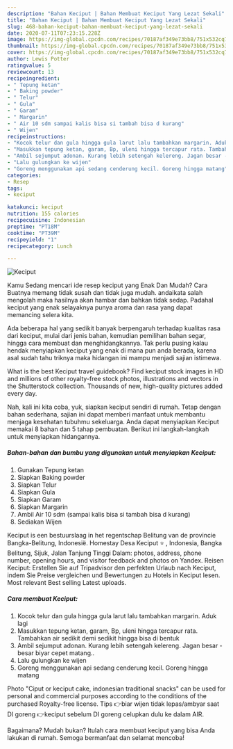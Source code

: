 ```yaml
---
description: "Bahan Keciput | Bahan Membuat Keciput Yang Lezat Sekali"
title: "Bahan Keciput | Bahan Membuat Keciput Yang Lezat Sekali"
slug: 468-bahan-keciput-bahan-membuat-keciput-yang-lezat-sekali
date: 2020-07-11T07:23:15.228Z
image: https://img-global.cpcdn.com/recipes/70187af349e73bb8/751x532cq70/keciput-foto-resep-utama.jpg
thumbnail: https://img-global.cpcdn.com/recipes/70187af349e73bb8/751x532cq70/keciput-foto-resep-utama.jpg
cover: https://img-global.cpcdn.com/recipes/70187af349e73bb8/751x532cq70/keciput-foto-resep-utama.jpg
author: Lewis Potter
ratingvalue: 5
reviewcount: 13
recipeingredient:
- " Tepung ketan"
- " Baking powder"
- " Telur"
- " Gula"
- " Garam"
- " Margarin"
- " Air 10 sdm sampai kalis bisa si tambah bisa d kurang"
- " Wijen"
recipeinstructions:
- "Kocok telur dan gula hingga gula larut lalu tambahkan margarin. Aduk lagi"
- "Masukkan tepung ketan, garam, Bp, uleni hingga tercapur rata. Tambahkan air sedikit demi sedikit hingga bisa di bentuk"
- "Ambil sejumput adonan. Kurang lebih setengah kelereng. Jagan besar - besar biyar cepet matang.."
- "Lalu gulungkan ke wijen"
- "Goreng menggunakan api sedang cenderung kecil. Goreng hingga matang"
categories:
- Resep
tags:
- keciput

katakunci: keciput 
nutrition: 155 calories
recipecuisine: Indonesian
preptime: "PT18M"
cooktime: "PT39M"
recipeyield: "1"
recipecategory: Lunch

---
```



![Keciput](https://img-global.cpcdn.com/recipes/70187af349e73bb8/751x532cq70/keciput-foto-resep-utama.jpg)

Kamu Sedang mencari ide resep keciput yang Enak Dan Mudah? Cara Buatnya memang tidak susah dan tidak juga mudah. andaikata salah mengolah maka hasilnya akan hambar dan bahkan tidak sedap. Padahal keciput yang enak selayaknya punya aroma dan rasa yang dapat memancing selera kita.

Ada beberapa hal yang sedikit banyak berpengaruh terhadap kualitas rasa dari keciput, mulai dari jenis bahan, kemudian pemilihan bahan segar, hingga cara membuat dan menghidangkannya. Tak perlu pusing kalau hendak menyiapkan keciput yang enak di mana pun anda berada, karena asal sudah tahu triknya maka hidangan ini mampu menjadi sajian istimewa.

What is the best Keciput travel guidebook? Find keciput stock images in HD and millions of other royalty-free stock photos, illustrations and vectors in the Shutterstock collection. Thousands of new, high-quality pictures added every day.


Nah, kali ini kita coba, yuk, siapkan keciput sendiri di rumah. Tetap dengan bahan sederhana, sajian ini dapat memberi manfaat untuk membantu menjaga kesehatan tubuhmu sekeluarga. Anda dapat menyiapkan Keciput memakai 8 bahan dan 5 tahap pembuatan. Berikut ini langkah-langkah untuk menyiapkan hidangannya.

<!--inarticleads1-->

##### Bahan-bahan dan bumbu yang digunakan untuk menyiapkan Keciput:

1. Gunakan  Tepung ketan
1. Siapkan  Baking powder
1. Siapkan  Telur
1. Siapkan  Gula
1. Siapkan  Garam
1. Siapkan  Margarin
1. Ambil  Air 10 sdm (sampai kalis bisa si tambah bisa d kurang)
1. Sediakan  Wijen


Keciput is een bestuurslaag in het regentschap Belitung van de provincie Bangka-Belitung, Indonesië. Homestay Desa Keciput ⭐ , Indonesia, Bangka Belitung, Sijuk, Jalan Tanjung Tinggi Dalam: photos, address, phone number, opening hours, and visitor feedback and photos on Yandex. Reisen Keciput: Erstellen Sie auf Tripadvisor den perfekten Urlaub nach Keciput, indem Sie Preise vergleichen und Bewertungen zu Hotels in Keciput lesen. Most relevant Best selling Latest uploads. 

<!--inarticleads2-->

##### Cara membuat Keciput:

1. Kocok telur dan gula hingga gula larut lalu tambahkan margarin. Aduk lagi
1. Masukkan tepung ketan, garam, Bp, uleni hingga tercapur rata. Tambahkan air sedikit demi sedikit hingga bisa di bentuk
1. Ambil sejumput adonan. Kurang lebih setengah kelereng. Jagan besar - besar biyar cepet matang..
1. Lalu gulungkan ke wijen
1. Goreng menggunakan api sedang cenderung kecil. Goreng hingga matang


Photo &#34;Ciput or keciput cake, indonesian traditional snacks&#34; can be used for personal and commercial purposes according to the conditions of the purchased Royalty-free license. Tips 👉biar wijen tidak lepas/ambyar saat DI goreng 👉keciput sebelum DI goreng celupkan dulu ke dalam AIR. 

Bagaimana? Mudah bukan? Itulah cara membuat keciput yang bisa Anda lakukan di rumah. Semoga bermanfaat dan selamat mencoba!
